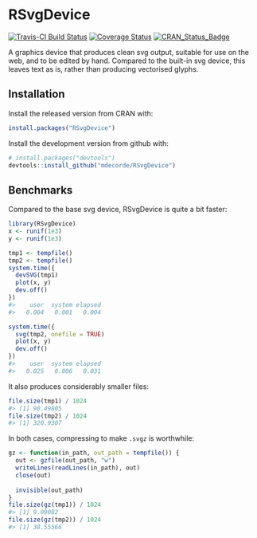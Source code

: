 RSvgDevice
==========

[![Travis-CI Build Status](https://travis-ci.org/mdecorde/RSvgDevice.svg?branch=master)](https://travis-ci.org/mdecorde/RSvgDevice) [![Coverage Status](https://img.shields.io/codecov/c/github/mdecorde/RSvgDevice/master.svg)](https://codecov.io/github/mdecorde/RSvgDevice?branch=master) [![CRAN\_Status\_Badge](http://www.r-pkg.org/badges/version/RSvgDevice)](http://cran.r-project.org/package=RSvgDevice)

A graphics device that produces clean svg output, suitable for use on the web, and to be edited by hand. Compared to the built-in svg device, this leaves text as is, rather than producing vectorised glyphs.

Installation
------------

Install the released version from CRAN with:

``` r
install.packages("RSvgDevice")
```

Install the development version from github with:

``` r
# install.packages("devtools")
devtools::install_github("mdecorde/RSvgDevice")
```

Benchmarks
----------

Compared to the base svg device, RSvgDevice is quite a bit faster:

``` r
library(RSvgDevice)
x <- runif(1e3)
y <- runif(1e3)

tmp1 <- tempfile()
tmp2 <- tempfile()
system.time({
  devSVG(tmp1)
  plot(x, y)
  dev.off()
})
#>    user  system elapsed 
#>   0.004   0.001   0.004

system.time({
  svg(tmp2, onefile = TRUE)
  plot(x, y)
  dev.off()
})
#>    user  system elapsed 
#>   0.025   0.006   0.031
```

It also produces considerably smaller files:

``` r
file.size(tmp1) / 1024
#> [1] 90.49805
file.size(tmp2) / 1024
#> [1] 320.9307
```

In both cases, compressing to make `.svgz` is worthwhile:

``` r
gz <- function(in_path, out_path = tempfile()) {
  out <- gzfile(out_path, "w")
  writeLines(readLines(in_path), out)
  close(out)
  
  invisible(out_path)
}
file.size(gz(tmp1)) / 1024
#> [1] 9.09082
file.size(gz(tmp2)) / 1024
#> [1] 38.55566
```
